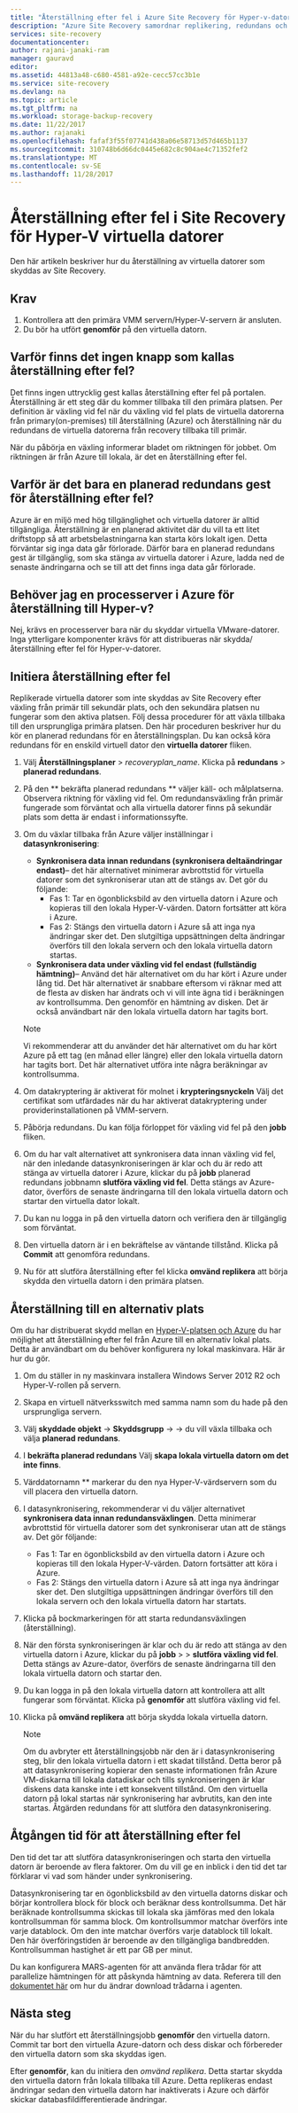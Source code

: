 ```yaml
---
title: "Återställning efter fel i Azure Site Recovery för Hyper-v-datorer | Microsoft Docs"
description: "Azure Site Recovery samordnar replikering, redundans och återställning av virtuella datorer och fysiska servrar. Mer information om återställning från Azure till lokala datacenter."
services: site-recovery
documentationcenter: 
author: rajani-janaki-ram
manager: gauravd
editor: 
ms.assetid: 44813a48-c680-4581-a92e-cecc57cc3b1e
ms.service: site-recovery
ms.devlang: na
ms.topic: article
ms.tgt_pltfrm: na
ms.workload: storage-backup-recovery
ms.date: 11/22/2017
ms.author: rajanaki
ms.openlocfilehash: fafaf3f55f07741d438a06e58713d57d465b1137
ms.sourcegitcommit: 310748b6d66dc0445e682c8c904ae4c71352fef2
ms.translationtype: MT
ms.contentlocale: sv-SE
ms.lasthandoff: 11/28/2017
---
```

# <a name="failback-in-site-recovery-for-hyper-v-virtual-machines"></a>Återställning efter fel i Site Recovery för Hyper-V virtuella datorer

Den här artikeln beskriver hur du återställning av virtuella datorer som skyddas av Site Recovery.

## <a name="prerequisites"></a>Krav
1. Kontrollera att den primära VMM servern/Hyper-V-servern är ansluten.
2. Du bör ha utfört **genomför** på den virtuella datorn.

## <a name="why-is-there-no-button-called-failback"></a>Varför finns det ingen knapp som kallas återställning efter fel?
Det finns ingen uttrycklig gest kallas återställning efter fel på portalen. Återställning är ett steg där du kommer tillbaka till den primära platsen. Per definition är växling vid fel när du växling vid fel plats de virtuella datorerna från primary(on-premises) till återställning (Azure) och återställning när du redundans de virtuella datorerna från recovery tillbaka till primär.

När du påbörja en växling informerar bladet om riktningen för jobbet. Om riktningen är från Azure till lokala, är det en återställning efter fel.

## <a name="why-is-there-only-a-planned-failover-gesture-to-failback"></a>Varför är det bara en planerad redundans gest för återställning efter fel?
Azure är en miljö med hög tillgänglighet och virtuella datorer är alltid tillgängliga. Återställning är en planerad aktivitet där du vill ta ett litet driftstopp så att arbetsbelastningarna kan starta körs lokalt igen. Detta förväntar sig inga data går förlorade. Därför bara en planerad redundans gest är tillgänglig, som ska stänga av virtuella datorer i Azure, ladda ned de senaste ändringarna och se till att det finns inga data går förlorade.

## <a name="do-i-need-a-process-server-in-azure-to-failback-to-hyper-v"></a>Behöver jag en processerver i Azure för återställning till Hyper-v?
Nej, krävs en processerver bara när du skyddar virtuella VMware-datorer. Inga ytterligare komponenter krävs för att distribueras när skydda/återställning efter fel för Hyper-v-datorer.

## <a name="initiate-failback"></a>Initiera återställning efter fel
Replikerade virtuella datorer som inte skyddas av Site Recovery efter växling från primär till sekundär plats, och den sekundära platsen nu fungerar som den aktiva platsen. Följ dessa procedurer för att växla tillbaka till den ursprungliga primära platsen. Den här proceduren beskriver hur du kör en planerad redundans för en återställningsplan. Du kan också köra redundans för en enskild virtuell dator den **virtuella datorer** fliken.

1. Välj **Återställningsplaner** > *recoveryplan_name*. Klicka på **redundans** > **planerad redundans**.
2. På den ** bekräfta planerad redundans ** väljer käll- och målplatserna. Observera riktning för växling vid fel. Om redundansväxling från primär fungerade som förväntat och alla virtuella datorer finns på sekundär plats som detta är endast i informationssyfte.
3. Om du växlar tillbaka från Azure väljer inställningar i **datasynkronisering**:

   * **Synkronisera data innan redundans (synkronisera deltaändringar endast)**– det här alternativet minimerar avbrottstid för virtuella datorer som det synkroniserar utan att de stängs av. Det gör du följande:
     * Fas 1: Tar en ögonblicksbild av den virtuella datorn i Azure och kopieras till den lokala Hyper-V-värden. Datorn fortsätter att köra i Azure.
     * Fas 2: Stängs den virtuella datorn i Azure så att inga nya ändringar sker det. Den slutgiltiga uppsättningen delta ändringar överförs till den lokala servern och den lokala virtuella datorn startas.

    - **Synkronisera data under växling vid fel endast (fullständig hämtning)**– Använd det här alternativet om du har kört i Azure under lång tid. Det här alternativet är snabbare eftersom vi räknar med att de flesta av disken har ändrats och vi vill inte ägna tid i beräkningen av kontrollsumma. Den genomför en hämtning av disken. Det är också användbart när den lokala virtuella datorn har tagits bort.

    >[!NOTE]
    >Vi rekommenderar att du använder det här alternativet om du har kört Azure på ett tag (en månad eller längre) eller den lokala virtuella datorn har tagits bort. Det här alternativet utföra inte några beräkningar av kontrollsumma.


4. Om datakryptering är aktiverat för molnet i **krypteringsnyckeln** Välj det certifikat som utfärdades när du har aktiverat datakryptering under providerinstallationen på VMM-servern.
5. Påbörja redundans. Du kan följa förloppet för växling vid fel på den **jobb** fliken.
6. Om du har valt alternativet att synkronisera data innan växling vid fel, när den inledande datasynkroniseringen är klar och du är redo att stänga av virtuella datorer i Azure, klickar du på **jobb** planerad redundans jobbnamn **slutföra växling vid fel**. Detta stängs av Azure-dator, överförs de senaste ändringarna till den lokala virtuella datorn och startar den virtuella dator lokalt.
7. Du kan nu logga in på den virtuella datorn och verifiera den är tillgänglig som förväntat.
8. Den virtuella datorn är i en bekräftelse av väntande tillstånd. Klicka på **Commit** att genomföra redundans.
9. Nu för att slutföra återställning efter fel klicka **omvänd replikera** att börja skydda den virtuella datorn i den primära platsen.

## <a name="failback-to-an-alternate-location"></a>Återställning till en alternativ plats
Om du har distribuerat skydd mellan en [Hyper-V-platsen och Azure](site-recovery-hyper-v-site-to-azure.md) du har möjlighet att återställning efter fel från Azure till en alternativ lokal plats. Detta är användbart om du behöver konfigurera ny lokal maskinvara. Här är hur du gör.

1. Om du ställer in ny maskinvara installera Windows Server 2012 R2 och Hyper-V-rollen på servern.
2. Skapa en virtuell nätverksswitch med samma namn som du hade på den ursprungliga servern.
3. Välj **skyddade objekt** -> **Skyddsgrupp**  ->  <ProtectionGroupName>  ->  <VirtualMachineName> du vill växla tillbaka och välja **planerad redundans**.
4. I **bekräfta planerad redundans** Välj **skapa lokala virtuella datorn om det inte finns**.
5. Värddatornamn ** markerar du den nya Hyper-V-värdservern som du vill placera den virtuella datorn.
6. I datasynkronisering, rekommenderar vi du väljer alternativet **synkronisera data innan redundansväxlingen**. Detta minimerar avbrottstid för virtuella datorer som det synkroniserar utan att de stängs av. Det gör följande:

   * Fas 1: Tar en ögonblicksbild av den virtuella datorn i Azure och kopieras till den lokala Hyper-V-värden. Datorn fortsätter att köra i Azure.
   * Fas 2: Stängs den virtuella datorn i Azure så att inga nya ändringar sker det. Den slutgiltiga uppsättningen ändringar överförs till den lokala servern och den lokala virtuella datorn har startats.
7. Klicka på bockmarkeringen för att starta redundansväxlingen (återställning).
8. När den första synkroniseringen är klar och du är redo att stänga av den virtuella datorn i Azure, klickar du på **jobb** > <planned failover job> > **slutföra växling vid fel**. Detta stängs av Azure-dator, överförs de senaste ändringarna till den lokala virtuella datorn och startar den.
9. Du kan logga in på den lokala virtuella datorn att kontrollera att allt fungerar som förväntat. Klicka på **genomför** att slutföra växling vid fel.
10. Klicka på **omvänd replikera** att börja skydda lokala virtuella datorn.

    > [!NOTE]
    > Om du avbryter ett återställningsjobb när den är i datasynkronisering steg, blir den lokala virtuella datorn i ett skadat tillstånd. Detta beror på att datasynkronisering kopierar den senaste informationen från Azure VM-diskarna till lokala datadiskar och tills synkroniseringen är klar diskens data kanske inte i ett konsekvent tillstånd. Om den virtuella datorn på lokal startas när synkronisering har avbrutits, kan den inte startas. Åtgärden redundans för att slutföra den datasynkronisering.

## <a name="time-taken-to-failback"></a>Åtgången tid för att återställning efter fel
Den tid det tar att slutföra datasynkroniseringen och starta den virtuella datorn är beroende av flera faktorer. Om du vill ge en inblick i den tid det tar förklarar vi vad som händer under synkronisering.

Datasynkronisering tar en ögonblicksbild av den virtuella datorns diskar och börjar kontrollera block för block och beräknar dess kontrollsumma. Det här beräknade kontrollsumma skickas till lokala ska jämföras med den lokala kontrollsumman för samma block. Om kontrollsummor matchar överförs inte varje datablock. Om den inte matchar överförs varje datablock till lokalt. Den här överföringstiden är beroende av den tillgängliga bandbredden. Kontrollsumman hastighet är ett par GB per minut. 

Du kan konfigurera MARS-agenten för att använda flera trådar för att parallelize hämtningen för att påskynda hämtning av data. Referera till den [dokumentet här](https://support.microsoft.com/en-us/help/3056159/how-to-manage-on-premises-to-azure-protection-network-bandwidth-usage) om hur du ändrar download trådarna i agenten.


## <a name="next-steps"></a>Nästa steg

När du har slutfört ett återställningsjobb **genomför** den virtuella datorn. Commit tar bort den virtuella Azure-datorn och dess diskar och förbereder den virtuella datorn som ska skyddas igen.

Efter **genomför**, kan du initiera den *omvänd replikera*. Detta startar skydda den virtuella datorn från lokala tillbaka till Azure. Detta replikeras endast ändringar sedan den virtuella datorn har inaktiverats i Azure och därför skickar databasfildifferentierade ändringar.
